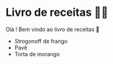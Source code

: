 # Livro de receitas :man_cook:

Olá ! Bem vindo ao livro de receitas :wave:

- Strogonoff de frango
- Pavê
- Torta de morango

